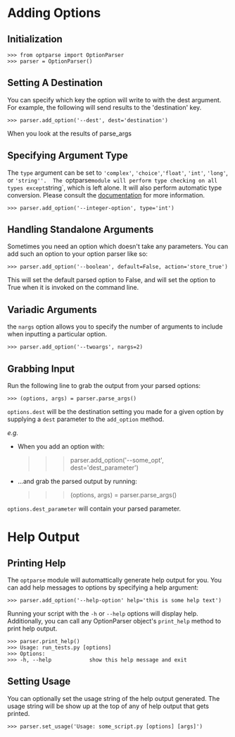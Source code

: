 
Adding Options
==============

Initialization
--------------

    >>> from optparse import OptionParser
    >>> parser = OptionParser()

Setting A Destination
---------------------
You can specify which key the option will write to with the dest argument.
For example, the following will send results to the 'destination' key.

    >>> parser.add_option('--dest', dest='destination')

When you look at the results of parse_args

Specifying Argument Type
------------------------
The `type` argument can be set to `'complex'`, `'choice'`,`'float'`, `'int'`, `'long'`, or `'string''.  The `optparse` module will perform type checking on all types except `string`, which is left alone.  It will also perform automatic type conversion.  Please consult the [documentation](http://docs.python.org/library/optparse.html#optparse-standard-option-types) for more information.

    >>> parser.add_option('--integer-option', type='int')

Handling Standalone Arguments
-----------------------------
Sometimes you need an option which doesn't take any parameters.  You can add such an option to your option parser like so:

    >>> parser.add_option('--boolean', default=False, action='store_true')

This will set the default parsed option to False, and will set the option to True when it is invoked on the command line.

Variadic Arguments
------------------
 the `nargs` option allows you to specify the number of arguments to include when inputting a particular option.

    >>> parser.add_option('--twoargs', nargs=2)

Grabbing Input 
--------------
Run the following line to grab the output from your parsed options:

    >>> (options, args) = parser.parse_args()

`options.dest` will be the destination setting you made for a given option by supplying a `dest` parameter to the `add_option` method.

_e.g._

* When you add an option with:

    >>> parser.add_option('--some_opt', dest='dest_parameter')

* ...and grab the parsed output by running:

    >>> (options, args) = parser.parse_args()

`options.dest_parameter` will contain your parsed parameter.


Help Output
===========

Printing Help
-------------
The `optparse` module will automattically generate help output for you.  You can add help messages to options by specifying a help argument:

    >>> parser.add_option('--help-option' help='this is some help text')

Running your script with the `-h` or `--help` options will display help.  Additionally, you can call any OptionParser object's `print_help` method to print help output.

    >>> parser.print_help()
    >>> Usage: run_tests.py [options]
    >>> Options:
    >>> -h, --help            show this help message and exit

Setting Usage
-------------
You can optionally set the usage string of the help output generated.  The usage string will be show up at the top of any of help output that gets printed.

    >>> parser.set_usage('Usage: some_script.py [options] [args]')
